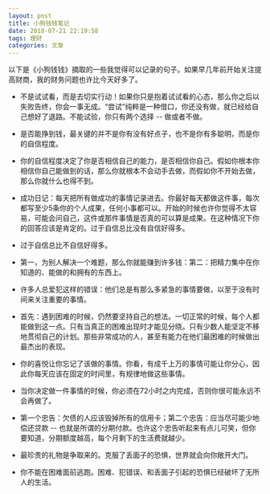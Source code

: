 ```yaml
---
layout: post
title: 小狗钱钱笔记
date: 2018-07-21 22:19:58
tags: 理财
categories: 文章
---
```


以下是《小狗钱钱》摘取的一些我觉得可以记录的句子。如果早几年前开始关注提高财商，我的财务问题也许比今天好多了。

- 不是试试看，而是去切实行动！如果你只是抱着试试看的心态，那么你之后以失败告终，你会一事无成。“尝试”纯粹是一种借口，你还没有做，就已经给自己想好了退路。不能试验，你只有两个选择 -- 做或者不做。

- 是否能挣到钱，最关键的并不是你有没有好点子，也不是你有多聪明，而是你的自信程度。

- 你的自信程度决定了你是否相信自己的能力，是否相信你自己。假如你根本你相信你自己能做到的话，那么你就根本不会动手去做，而假如你不开始去做，那么你就什么也得不到。

- 成功日记：每天把所有做成功的事情记录进去。你最好每天都做这件事，每次都写至少5条你的个人成果，任何小事都可以。开始的时候也许你觉得不太容易，可能会问自己，这件或那件事情是否真的可以算是成果。在这种情况下你的回答应该是肯定的。过于自信总比没有自信好得多。

- 过于自信总比不自信好得多。

- 第一，为别人解决一个难题，那么你就能赚到许多钱：第二：把精力集中在你知道的、能做的和拥有的东西上。

- 许多人总爱犯这样的错误：他们总是有那么多紧急的事情要做，以至于没有时间来关注重要的事情。

- 首先：遇到困难的时候，仍然要坚持自己的想法。一切正常的时候，每个人都能做到这一点。只有当真正的困难出现时才能见分晓。只有少数人能坚定不移地贯彻自己的计划。那些非常成功的人，甚至有能力在他们最困难的时候做出最杰出的表现。

- 你的喜悦让你忘记了该做的事情。你看，有成千上万的事情可能让你分心，因此你每天应该在固定的时间里，有规律地做这些事情。

- 当你决定做一件事情的时候，你必须在72小时之内完成，否则你很可能永远不会再做了。

- 第一个忠告：欠债的人应该毁掉所有的信用卡；第二个忠告：应当尽可能少地偿还贷款 -- 也就是所谓的分期付款。也许这个忠告听起来有点儿可笑，但你要知道，分期额度越高，每个月剩下的生活费就越少。

- 最珍贵的礼物是争取来的。克服了丢面子的恐惧，世界就会向你敞开大门。

- 你不能在困难面前逃跑。困难、犯错误、和丢面子引起的恐惧已经破坏了无所人的生活。






